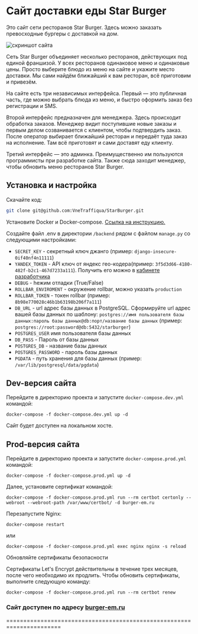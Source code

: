 # Сайт доставки еды Star Burger

Это сайт сети ресторанов Star Burger. Здесь можно заказать превосходные бургеры с доставкой на дом.

![скриншот сайта](https://dvmn.org/filer/canonical/1594651635/686/)


Сеть Star Burger объединяет несколько ресторанов, действующих под единой франшизой. У всех ресторанов одинаковое меню и одинаковые цены. Просто выберите блюдо из меню на сайте и укажите место доставки. Мы сами найдём ближайший к вам ресторан, всё приготовим и привезём.

На сайте есть три независимых интерфейса. Первый — это публичная часть, где можно выбрать блюда из меню, и быстро оформить заказ без регистрации и SMS.

Второй интерфейс предназначен для менеджера. Здесь происходит обработка заказов. Менеджер видит поступившие новые заказы и первым делом созванивается с клиентом, чтобы подтвердить заказ. После оператор выбирает ближайший ресторан и передаёт туда заказ на исполнение. Там всё приготовят и сами доставят еду клиенту.

Третий интерфейс — это админка. Преимущественно им пользуются программисты при разработке сайта. Также сюда заходит менеджер, чтобы обновить меню ресторанов Star Burger.

## Установка и настройка

Скачайте код:
```sh
git clone git@github.com:VneTraffiqua/StarBurger.git
```
Установите Docker и Docker-compose. [Ссылка на инструкцию.](https://www.howtogeek.com/devops/how-to-install-docker-and-docker-compose-on-linux/)

Создайте файл .env в директории `/backend` рядом с файлом `manage.py` со следующими настройками:
* `SECRET_KEY` - cекретный ключ джанго (пример: `django-insecure-0if40nf4n11111`)
* `YANDEX_TOKEN` - API ключ от яндекс гео-кодера(пример: `3f5d3d66-4180-482f-b2c1-467d7233a111`). Получить его можно в [кабинете разработчика](https://developer.tech.yandex.ru/services/)
* `DEBUG` - hежим отладки (True/False)
* `ROLLBAR_ENVIROMENT` - окружение rollbar, можно указать `production`
* `ROLLBAR_TOKEN` - токен rollbar (пример: `8b98e770028c46b1b63198b206f7a111`)
* `DB_URL` - url адрес базы данных в PostgreSQL. Cформируйте url адрес вашей базы данных по шаблону: `postgres://имя пользователя базы данных:пароль базы данных@db:порт/название базы данных` (пример: `postgres://root:password@db:5432/starburger`)
* `POSTGRES_USER` имя пользователя базы данных
* `DB_PASS` - Пароль от базы данных
* `POSTGRES_DB` - название базы данных
* `POSTGRES_PASSWORD` - пароль базы данных
* `PGDATA` - путь хранения для базы данных (пример: `/var/lib/postgresql/data/pgdata`)

## Dev-версия сайта

Перейдите в директорию проекта и запустите `docker-compose.dev.yml` командой:
```commandline
docker-compose -f docker-compose.dev.yml up -d
```
Сайт будет доступен на локальном хосте.

## Prod-версия сайта

Перейдите в директорию проекта и запустите `docker-compose.prod.yml` командой:
```commandline
docker-compose -f docker-compose.prod.yml up -d
```
Далее, установите сертификат командой:
```commandline
docker-compose -f docker-compose.prod.yml run --rm certbot certonly --webroot --webroot-path /var/www/certbot/ -d burger-em.ru
```

Перезапустите Nginx:
```commandline
docker-compose restart
```
или
```commandline
docker-compose -f docker-compose.prod.yml exec nginx nginx -s reload
```

Обновляйте сертификаты безопасности

Сертификаты Let's Encrypt действительны в течение трех месяцев, после чего необходимо их продлить. Чтобы обновить сертификаты, выполните следующую команду:
```commandline
docker-compose -f docker-compose.prod.yml run --rm certbot renew
```
### Сайт доступен по адресу [burger-em.ru](https://burger-em.ru)

======================================================================